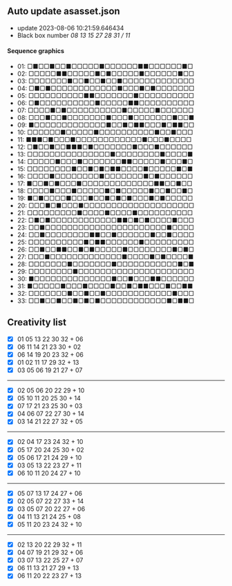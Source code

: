 ## Auto update asasset.json

* update 2023-08-06 10:21:59.646434
* Black box number _08 13 15 27 28 31 / 11_
#### Sequence graphics

* 01: □■□□■□□■□□□□□■□□□□□□■■□□□□□□■□
* 02: □□□□□■■□□□□□■□■□□□□□■□□□□□□■□□
* 03: □□□□□□□■□□■□□■□□■□□□□□□□□□□□□□
* 04: □■□■□□□□□□□□□□□□■□□□■□■□□□□□□□
* 05: □□□□□□□□□□■■□□□□□□□■□□□□□□□□□□
* 06: □■□□□□□□□□□□■□□□□□■■□□□□□□□□□□
* 07: □□□□■□■□□□□□□□□□□■□□□□□■□□□□□□
* 08: □□□■□□■□□□□□□□■□□□■□□□□□□□■□□■
* 09: ■□□□□□□□□□□□□□■□□■□■■□□□■□■■□□
* 10: □□□□□□■□□□□□■□□□□□□□□□□■□□■□□□
* 11: ■■■□■□□□■□□□□□□□□□□□□■□□□■□□□□
* 12: □■□□■□□■■■□■□□□□□□□■□□□■□□□□□□
* 13: □□□□□□□□□□□□□□□■□□□□□□□□■□□□□■
* 14: □□□□□■□□□■□□□□□□□■■□□□□□■□□□■□
* 15: □□□□□□□□■□□■□■□■■□□□□■□□□□□■□■
* 16: □□□□■□□□□□□□□■□□□□□□□■□■□□□□□□
* 17: ■□□■□■□□□■□□□□□□□□□□□□□■■□□■□□
* 18: □□□□■□□□■□□□□□■□■□□□□□■□□■□□■□
* 19: ■□■□□□□■□□□■□□■□■□■□□□■□■□□□□□
* 20: □□□■□■□□□■□□□□□□□□□□□□□□□□□□□□
* 21: □□□□□□□□□■□□□□■□□□□■□□□□□□□□□□
* 22: □■□■□□□□□□□□□□□□■■□■□■□□□□■□□□
* 23: □□■□□□□□□□□□□□□□□□□□□□□□□■□□□□
* 24: □□■□□□□□□□□■■□□■□□□□□□■□□■□□□□
* 25: □□□□□□□□□□■□■■□□□□□□■□□□□□□□□□
* 26: □□■□□■■□□■□■□□□□□■□□□□□□□□■□■□
* 27: □□□■□□□□□□□□□□□□□■□□□□■□■□□□□■
* 28: □□□□□□□■□□□□□□□■□□□□□□□□□□□■□■
* 29: □□□□□□□□■□□□□□□□□□□□□□□□□□□□□□
* 30: ■□□□□□□□□□□□□□□■□□■□□□■■□□□□□□
* 31: ■□□□□□■□□□■□□□□■□□■□■■□□□■□□■■
* 32: □□□□□□□■□□■□□■□□□□□□□□□□□□■□□□
* 33: □□■□□■□□■□■□■□□□□□□□□□□□□■□■■□
## Creativity list

- [x] 01 05 13 22 30 32 + 06
- [x] 06 11 14 21 23 30 + 02
- [x] 06 14 19 20 23 32 + 06
- [x] 01 02 11 17 29 32 + 13
- [x] 03 05 06 19 21 27 + 07
***
- [x] 02 05 06 20 22 29 + 10
- [x] 05 10 11 20 25 30 + 14
- [x] 07 17 21 23 25 30 + 03
- [x] 04 06 07 22 27 30 + 14
- [x] 03 14 21 22 27 32 + 05
***
- [x] 02 04 17 23 24 32 + 10
- [x] 05 17 20 24 25 30 + 02
- [x] 05 06 17 21 24 29 + 10
- [x] 03 05 13 22 23 27 + 11
- [x] 06 10 11 20 24 27 + 10
***
- [x] 05 07 13 17 24 27 + 06
- [x] 02 05 07 22 27 33 + 14
- [x] 03 05 07 20 22 27 + 06
- [x] 04 11 13 21 24 25 + 08
- [x] 05 11 20 23 24 32 + 10
***
- [x] 02 13 20 22 29 32 + 11
- [x] 04 07 19 21 29 32 + 06
- [x] 03 07 13 22 25 27 + 07
- [x] 06 11 13 21 27 29 + 13
- [x] 06 11 20 22 23 27 + 13
